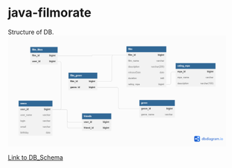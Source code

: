 # java-filmorate
Structure of DB.
![](Schema.png)

[Link to DB_Schema](https://dbdiagram.io/d/62d0212bcc1bc14cc5bbb94d)
